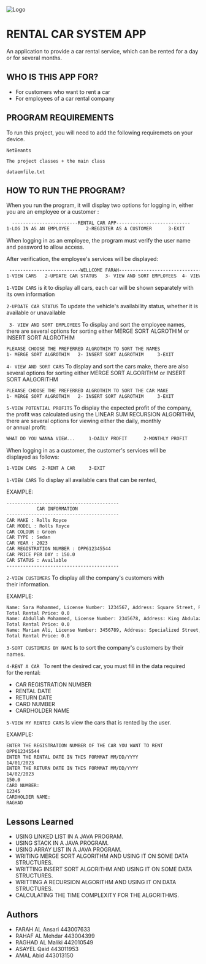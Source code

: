 ![Logo](https://th.bing.com/th/id/OIP.eCnXwhk7XDu7MyZ1dYJK8AHaHa?pid=ImgDet&rs=1)


# RENTAL CAR SYSTEM APP

An application to provide a car rental service, which can be rented for a day or for several months.




## WHO IS THIS APP FOR?

- For customers who want to rent a car
- For employees of a car rental company




## PROGRAM REQUIREMENTS

To run this project, you will need to add the following requiremets on your device.

`NetBeants`

`The project classes + the main class`

 `dataemfile.txt` 
  
  
  
## HOW TO RUN THE PROGRAM?

When you run the program, it will display two options for logging in, either you are an employee or a customer :

```bash
  ------------------------RENTAL CAR APP---------------------------
1-LOG IN AS AN EMPLOYEE      2-REGISTER AS A CUSTOMER      3-EXIT
```




When logging in as an employee, the program must verify the user name and password to allow access.

After verification, the employee's services will be displayed:

```bash
 --------------------------WELLCOME FARAH-------------------------------
1-VIEW CARS   2-UPDATE CAR STATUS   3- VIEW AND SORT EMPLOYEES  4- VIEW AND SORT CARS    5-VIEW POTENTIAL PROFIT    6-EXIT
```
 `1-VIEW CARS` is it to display all cars, each car will be shown separately with its own information

  `2-UPDATE CAR STATUS` To update the vehicle's availability status, whether it is available or unavailable

` 3- VIEW AND SORT EMPLOYEES` To display and sort the employee names, there are several options for sorting either MERGE SORT ALGROTHIM or INSERT SORT ALGROTHIM

```bash
PLEAASE CHOOSE THE PREFERRED ALGROTHIM TO SORT THE NAMES
1- MERGE SORT ALGROTHIM   2- INSERT SORT ALGROTHIM     3-EXIT
```
 `4- VIEW AND SORT CARS` To display and sort the cars make, there are also several options for sorting either MERGE SORT ALGORITHM or INSERT SORT AALGORITHM

```bash
PLEAASE CHOOSE THE PREFERRED ALGROTHIM TO SORT THE CAR MAKE
1- MERGE SORT ALGROTHIM   2- INSERT SORT ALGROTHIM     3-EXIT
```

`5-VIEW POTENTIAL PROFITS` To display the expected profit of the company, the profit was calculated using the LINEAR SUM RECURSION ALGORITHM, there are several options for viewing either the daily, monthly or annual profit:

```bash
WHAT DO YOU WANNA VIEW...     1-DAILY PROFIT      2-MONTHLY PROFIT      3-ANNUAL PROFIT
```





When logging in as a customer, the customer's services will be displayed as follows:

```bash
1-VIEW CARS  2-RENT A CAR     3-EXIT
```
`1-VIEW CARS` To display all available cars that can be rented,

 EXAMPLE: 

 ```bash
-----------------------------------------
            CAR INFORMATION               
-----------------------------------------
CAR MAKE : Rolls Royce
CAR MODEL : Rolls Royce
CAR COLOUR : Green
CAR TYPE : Sedan
CAR YEAR : 2023
CAR REGISTRATION NUMBER : OPP612345544
CAR PRICE PER DAY : 150.0
CAR STATUS : Available
-----------------------------------------
```
`2-VIEW CUSTOMERS` To display all the company's customers with their information.

EXAMPLE:
```bash
Name: Sara Mohammed, License Number: 1234567, Address: Square Street, Riyadh, Saudi Arabia, Phone Number: 0555555555
Total Rental Price: 0.0
Name: Abdullah Mohammed, License Number: 2345678, Address: King Abdulaziz Road, Jeddah, Saudi Arabia, Phone Number: 0505555555
Total Rental Price: 0.0
Name: Mariam Ali, License Number: 3456789, Address: Specialized Street, Riyadh, Saudi Arabia, Phone Number: 0555555555
Total Rental Price: 0.0
```

`3-SORT CUSTOMERS BY NAME` Is to sort the company's customers by their names.

`4-RENT A CAR ` To rent the desired car, you must fill in the data required for the rental:

- CAR REGISTRATION NUMBER
- RENTAL DATE
- RETURN DATE
- CARD NUMBER
- CARDHOLDER NAME

`5-VIEW MY RENTED CARS` Is view the cars that is rented by the user.

EXAMPLE:
```bash
ENTER THE REGISTRATION NUMBER OF THE CAR YOU WANT TO RENT
OPP612345544
ENTER THE RENTAL DATE IN THIS FORMMAT MM/DD/YYYY
14/01/2023
ENTER THE RETURN DATE IN THIS FORMMAT MM/DD/YYYY
14/02/2023
150.0
CARD NUMBER: 
12345
CARDHOLDER NAME: 
RAGHAD 
```





## Lessons Learned

- USING LINKED LIST IN A JAVA PROGRAM.
- USING STACK IN A JAVA PROGRAM.
- USING ARRAY LIST IN A JAVA PROGRAM.
- WRITING MERGE SORT ALGORITHM AND USING IT ON SOME DATA STRUCTURES.
- WRITTING INSERT SORT ALGORITHM AND USING IT ON SOME DATA STRUCTURES.
- WRITTING A RECURSION ALGORITHM AND USING IT ON DATA STRUCTURES.
- CALCULATING THE TIME COMPLEXITY FOR THE ALGORITHMS.


## Authors

- FARAH AL Ansari 443007633
- RAHAF AL Mehdar 443004399
- RAGHAD AL Maliki 442010549
- ASAYEL Qaid 443011953
- AMAL Abid 443013150
